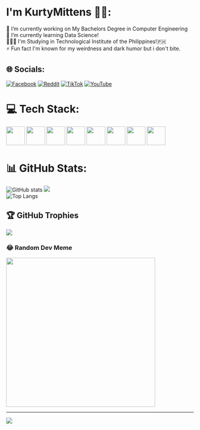 # I'm KurtyMittens 🐱‍💻:
🔭 I’m currently working on My Bachelors Degree in Computer Engineering<br>🌱 I’m currently learning Data Science!<br>🧑🏼‍🔬 I'm Studying in Technological Institute of the Philippines!🇵🇭<br>⚡ Fun fact I'm known for my weirdness and dark humor but i don't bite.


## 🌐 Socials:
[![Facebook](https://img.shields.io/badge/Facebook-%231877F2.svg?logo=Facebook&logoColor=white)](https://facebook.com/kurtrussel.villamor) [![Reddit](https://img.shields.io/badge/Reddit-%23FF4500.svg?logo=Reddit&logoColor=white)](https://reddit.com/user/u/Kynamittens) [![TikTok](https://img.shields.io/badge/TikTok-%23000000.svg?logo=TikTok&logoColor=white)](https://tiktok.com/@kynamittens17) [![YouTube](https://img.shields.io/badge/YouTube-%23FF0000.svg?logo=YouTube&logoColor=white)](https://youtube.com/@kynamittens) 

# 💻 Tech Stack:
<img style="height: 50px;" src="https://cdn.jsdelivr.net/gh/devicons/devicon/icons/c/c-original.svg" /> <img style="height: 50px;" src="https://cdn.jsdelivr.net/gh/devicons/devicon/icons/cplusplus/cplusplus-original.svg" /> <img style="height: 50px;" src="https://cdn.jsdelivr.net/gh/devicons/devicon/icons/python/python-original.svg" /> <img style="height: 50px;" src="https://cdn.jsdelivr.net/gh/devicons/devicon/icons/java/java-original-wordmark.svg" /> <img style="height: 50px;" src="https://cdn.jsdelivr.net/gh/devicons/devicon/icons/jupyter/jupyter-original-wordmark.svg" /> <img style="height: 50px;" src="https://cdn.jsdelivr.net/gh/devicons/devicon/icons/vim/vim-original.svg" /> <img style="height: 50px;" src="https://cdn.jsdelivr.net/gh/devicons/devicon/icons/opencv/opencv-original-wordmark.svg" /> <img style="height: 50px;" src="https://cdn.jsdelivr.net/gh/devicons/devicon/icons/qt/qt-original.svg" />
          
          
          
          
          

# 📊 GitHub Stats:
![GitHub stats](https://github-readme-stats.vercel.app/api?username=kurtymittens&show_icons=true&theme=dark)
![](https://github-readme-streak-stats.herokuapp.com/?user=KurtyMittens&theme=dark&hide_border=false)<br/>
![Top Langs](https://github-readme-stats.vercel.app/api/top-langs/?username=kurtymittens&langs_count=8&theme=dark)

## 🏆 GitHub Trophies
![](https://github-profile-trophy.vercel.app/?username=KurtyMittens&theme=radical&no-frame=false&no-bg=true&margin-w=4)

### 😂 Random Dev Meme
<img src='https://randommeme-five.vercel.app/' style="height: 400px;"/>

---
[![](https://visitcount.itsvg.in/api?id=KurtyMittens&icon=9&color=12)](https://visitcount.itsvg.in)

<!-- Proudly created with GPRM ( https://gprm.itsvg.in ) -->

